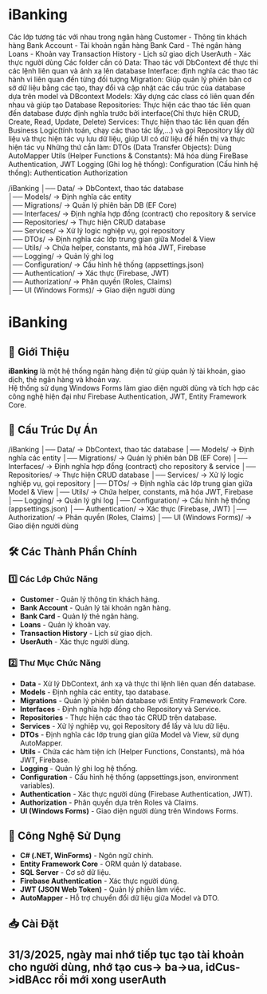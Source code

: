 ﻿# iBanking
Các lớp tương tác với nhau trong ngân hàng
Customer - Thông tin khách hàng
Bank Account - Tài khoản ngân hàng
Bank Card - Thẻ ngân hàng
Loans - Khoản vay
Transaction History - Lịch sử giao dịch
UserAuth - Xác thực người dùng
Các folder cần có
Data: Thao tác với DbContext để thực thi các 
lệnh liên quan và ánh xạ lên database
Interface: định nghĩa các thao tác hành vi 
liên quan đến từng đối tượng
Migration: Giúp quản lý phiên bản cơ sở dữ 
liệu bằng các tạo, thay đổi và cập nhật các 
cấu trúc của database dựa trên model và 
DBcontext
Models: Xây dựng các class có liên quan đến 
nhau và giúp tạo Database
Repositories: Thực hiện các thao tác liên 
quan đến database được định nghĩa trước bởi 
interface(Chỉ thực hiện CRUD, Create, Read,
Update, Delete)
Services: Thực hiện thao tác liên quan đến
Business Logic(tính toán, chạy các thao tác 
lấy,...) và gọi Repository lấy dữ liệu và thực hiện 
tác vụ lưu dữ liệu, giúp UI có dữ liệu để hiển
thị và thực hiện tác vụ
Những thứ cần làm:
DTOs (Data Transfer Objects): Dùng AutoMapper
Utils (Helper Functions & Constants): Mã hóa dùng FireBase Authentication, JWT
Logging (Ghi log hệ thống):
Configuration (Cấu hình hệ thống):
Authentication
Authorization

/iBanking
│── Data/                  → DbContext, thao tác database  
│── Models/                → Định nghĩa các entity  
│── Migrations/            → Quản lý phiên bản DB (EF Core)  
│── Interfaces/            → Định nghĩa hợp đồng (contract) cho repository & service  
│── Repositories/          → Thực hiện CRUD database  
│── Services/              → Xử lý logic nghiệp vụ, gọi repository  
│── DTOs/                  → Định nghĩa các lớp trung gian giữa Model & View  
│── Utils/                 → Chứa helper, constants, mã hóa JWT, Firebase  
│── Logging/               → Quản lý ghi log  
│── Configuration/         → Cấu hình hệ thống (appsettings.json)  
│── Authentication/        → Xác thực (Firebase, JWT)  
│── Authorization/         → Phân quyền (Roles, Claims)  
│── UI (Windows Forms)/    → Giao diện người dùng  

# iBanking

## 🏦 Giới Thiệu
**iBanking** là một hệ thống ngân hàng điện tử giúp quản lý tài khoản, giao dịch, thẻ ngân hàng và khoản vay.  
Hệ thống sử dụng Windows Forms làm giao diện người dùng và tích hợp các công nghệ hiện đại như Firebase Authentication, JWT, Entity Framework Core.

## 📂 Cấu Trúc Dự Án

/iBanking │── Data/ → DbContext, thao tác database
│── Models/ → Định nghĩa các entity
│── Migrations/ → Quản lý phiên bản DB (EF Core)
│── Interfaces/ → Định nghĩa hợp đồng (contract) cho repository & service
│── Repositories/ → Thực hiện CRUD database
│── Services/ → Xử lý logic nghiệp vụ, gọi repository
│── DTOs/ → Định nghĩa các lớp trung gian giữa Model & View
│── Utils/ → Chứa helper, constants, mã hóa JWT, Firebase
│── Logging/ → Quản lý ghi log
│── Configuration/ → Cấu hình hệ thống (appsettings.json)
│── Authentication/ → Xác thực (Firebase, JWT)
│── Authorization/ → Phân quyền (Roles, Claims)
│── UI (Windows Forms)/ → Giao diện người dùng


## 🛠️ Các Thành Phần Chính
### 1️⃣ **Các Lớp Chức Năng**
- **Customer** - Quản lý thông tin khách hàng.
- **Bank Account** - Quản lý tài khoản ngân hàng.
- **Bank Card** - Quản lý thẻ ngân hàng.
- **Loans** - Quản lý khoản vay.
- **Transaction History** - Lịch sử giao dịch.
- **UserAuth** - Xác thực người dùng.

### 2️⃣ **Thư Mục Chức Năng**
- **Data** - Xử lý DbContext, ánh xạ và thực thi lệnh liên quan đến database.
- **Models** - Định nghĩa các entity, tạo database.
- **Migrations** - Quản lý phiên bản database với Entity Framework Core.
- **Interfaces** - Định nghĩa hợp đồng cho Repository và Service.
- **Repositories** - Thực hiện các thao tác CRUD trên database.
- **Services** - Xử lý nghiệp vụ, gọi Repository để lấy và lưu dữ liệu.
- **DTOs** - Định nghĩa các lớp trung gian giữa Model và View, sử dụng AutoMapper.
- **Utils** - Chứa các hàm tiện ích (Helper Functions, Constants), mã hóa JWT, Firebase.
- **Logging** - Quản lý ghi log hệ thống.
- **Configuration** - Cấu hình hệ thống (appsettings.json, environment variables).
- **Authentication** - Xác thực người dùng (Firebase Authentication, JWT).
- **Authorization** - Phân quyền dựa trên Roles và Claims.
- **UI (Windows Forms)** - Giao diện người dùng trên Windows Forms.

## 🚀 Công Nghệ Sử Dụng
- **C# (.NET, WinForms)** - Ngôn ngữ chính.
- **Entity Framework Core** - ORM quản lý database.
- **SQL Server** - Cơ sở dữ liệu.
- **Firebase Authentication** - Xác thực người dùng.
- **JWT (JSON Web Token)** - Quản lý phiên làm việc.
- **AutoMapper** - Hỗ trợ chuyển đổi dữ liệu giữa Model và DTO.

## 📥 Cài Đặt

## 31/3/2025, ngày mai nhớ tiếp tục tạo tài khoản cho người dùng, nhớ tạo cus-> ba->ua, idCus->idBAcc rồi mới xong userAuth